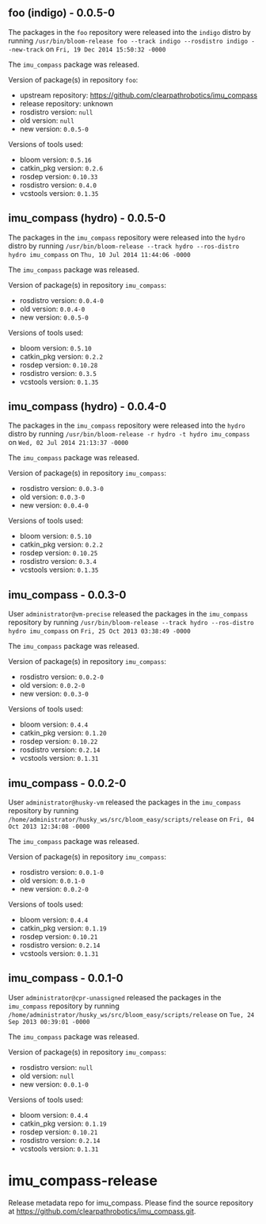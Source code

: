 ## foo (indigo) - 0.0.5-0

The packages in the `foo` repository were released into the `indigo` distro by running `/usr/bin/bloom-release foo --track indigo --rosdistro indigo --new-track` on `Fri, 19 Dec 2014 15:50:32 -0000`

The `imu_compass` package was released.

Version of package(s) in repository `foo`:
- upstream repository: https://github.com/clearpathrobotics/imu_compass
- release repository: unknown
- rosdistro version: `null`
- old version: `null`
- new version: `0.0.5-0`

Versions of tools used:
- bloom version: `0.5.16`
- catkin_pkg version: `0.2.6`
- rosdep version: `0.10.33`
- rosdistro version: `0.4.0`
- vcstools version: `0.1.35`


## imu_compass (hydro) - 0.0.5-0

The packages in the `imu_compass` repository were released into the `hydro` distro by running `/usr/bin/bloom-release --track hydro --ros-distro hydro imu_compass` on `Thu, 10 Jul 2014 11:44:06 -0000`

The `imu_compass` package was released.

Version of package(s) in repository `imu_compass`:
- rosdistro version: `0.0.4-0`
- old version: `0.0.4-0`
- new version: `0.0.5-0`

Versions of tools used:
- bloom version: `0.5.10`
- catkin_pkg version: `0.2.2`
- rosdep version: `0.10.28`
- rosdistro version: `0.3.5`
- vcstools version: `0.1.35`


## imu_compass (hydro) - 0.0.4-0

The packages in the `imu_compass` repository were released into the `hydro` distro by running `/usr/bin/bloom-release -r hydro -t hydro imu_compass` on `Wed, 02 Jul 2014 21:13:37 -0000`

The `imu_compass` package was released.

Version of package(s) in repository `imu_compass`:
- rosdistro version: `0.0.3-0`
- old version: `0.0.3-0`
- new version: `0.0.4-0`

Versions of tools used:
- bloom version: `0.5.10`
- catkin_pkg version: `0.2.2`
- rosdep version: `0.10.25`
- rosdistro version: `0.3.4`
- vcstools version: `0.1.35`


## imu_compass - 0.0.3-0

User `administrator@vm-precise` released the packages in the `imu_compass` repository by running `/usr/bin/bloom-release --track hydro --ros-distro hydro imu_compass` on `Fri, 25 Oct 2013 03:38:49 -0000`

The `imu_compass` package was released.

Version of package(s) in repository `imu_compass`:
- rosdistro version: `0.0.2-0`
- old version: `0.0.2-0`
- new version: `0.0.3-0`

Versions of tools used:
- bloom version: `0.4.4`
- catkin_pkg version: `0.1.20`
- rosdep version: `0.10.22`
- rosdistro version: `0.2.14`
- vcstools version: `0.1.31`


## imu_compass - 0.0.2-0

User `administrator@husky-vm` released the packages in the `imu_compass` repository by running `/home/administrator/husky_ws/src/bloom_easy/scripts/release` on `Fri, 04 Oct 2013 12:34:08 -0000`

The `imu_compass` package was released.

Version of package(s) in repository `imu_compass`:
- rosdistro version: `0.0.1-0`
- old version: `0.0.1-0`
- new version: `0.0.2-0`

Versions of tools used:
- bloom version: `0.4.4`
- catkin_pkg version: `0.1.19`
- rosdep version: `0.10.21`
- rosdistro version: `0.2.14`
- vcstools version: `0.1.31`


## imu_compass - 0.0.1-0

User `administrator@cpr-unassigned` released the packages in the `imu_compass` repository by running `/home/administrator/husky_ws/src/bloom_easy/scripts/release` on `Tue, 24 Sep 2013 00:39:01 -0000`

The `imu_compass` package was released.

Version of package(s) in repository `imu_compass`:
- rosdistro version: `null`
- old version: `null`
- new version: `0.0.1-0`

Versions of tools used:
- bloom version: `0.4.4`
- catkin_pkg version: `0.1.19`
- rosdep version: `0.10.21`
- rosdistro version: `0.2.14`
- vcstools version: `0.1.31`


imu_compass-release
===================

Release metadata repo for imu_compass. Please find the source repository at https://github.com/clearpathrobotics/imu_compass.git.
